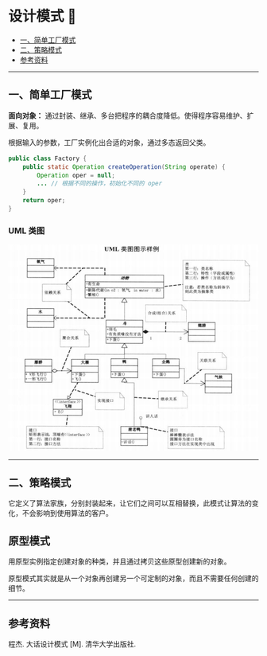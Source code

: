# 设计模式 :blue_book:

- [一、简单工厂模式](#一、简单工厂模式)
- [二、策略模式](#二、策略模式)
- [参考资料](#参考资料)



-------------------------------

## 一、简单工厂模式

**面向对象：** 通过封装、继承、多台把程序的耦合度降低。使得程序容易维护、扩展、复用。

根据输入的参数，工厂实例化出合适的对象，通过多态返回父类。

```java
public class Factory {
    public static Operation createOperation(String operate) {
        Operation oper = null;
        ...	// 根据不同的操作，初始化不同的 oper
    }
    return oper;
}
```

### UML 类图

<div align="center"><img src="../pics//1554691346(1).png" width="700px"></div>

-----------------------------------

## 二、策略模式

它定义了算法家族，分别封装起来，让它们之间可以互相替换，此模式让算法的变化，不会影响到使用算法的客户。



## 原型模式

用原型实例指定创建对象的种类，并且通过拷贝这些原型创建新的对象。

原型模式其实就是从一个对象再创建另一个可定制的对象，而且不需要任何创建的细节。

----------------------------

## 参考资料

程杰. 大话设计模式 [M]. 清华大学出版社.